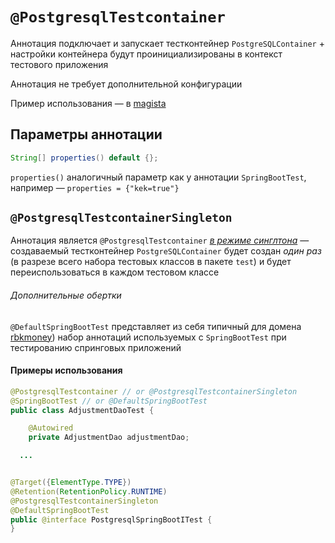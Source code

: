 # `@PostgresqlTestcontainer`

Аннотация подключает и запускает тестконтейнер `PostgreSQLContainer` + настройки
контейнера будут проинициализированы в контекст тестового приложения

Аннотация не требует дополнительной конфигурации

Пример использования — в [magista](https://github.com/rbkmoney/magista/tree/master/src/test/java/com/rbkmoney/magista/config)

## Параметры аннотации

```java
String[] properties() default {};
```

`properties()` аналогичный параметр как у аннотации `SpringBootTest`, например — `properties = {"kek=true"}`

## `@PostgresqlTestcontainerSingleton`

Аннотация является `@PostgresqlTestcontainer` [*в режиме синглтона*](https://ru.wikipedia.org/wiki/Одиночка_(шаблон_проектирования)) — создаваемый тестконтейнер `PostgreSQLContainer` будет создан *один раз* (в разрезе всего набора тестовых классов в пакете `test`) и будет переиспользоваться в каждом тестовом классе

###### Дополнительные обертки

`@DefaultSpringBootTest` представляет из себя типичный для домена [rbkmoney](https://github.com/rbkmoney)) набор аннотаций используемых с `SpringBootTest` при тестированию спринговых приложений   

#### Примеры использования

```java
@PostgresqlTestcontainer // or @PostgresqlTestcontainerSingleton
@SpringBootTest // or @DefaultSpringBootTest
public class AdjustmentDaoTest {

    @Autowired
    private AdjustmentDao adjustmentDao;

  ...

```

```java

@Target({ElementType.TYPE})
@Retention(RetentionPolicy.RUNTIME)
@PostgresqlTestcontainerSingleton
@DefaultSpringBootTest
public @interface PostgresqlSpringBootITest {
}

```
